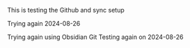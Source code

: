 This is testing the Github and sync setup

Trying again 2024-08-26

Trying again using Obsidian Git
 Testing again on 2024-08-26